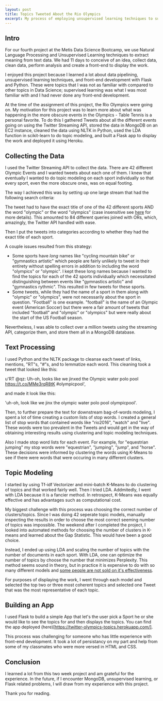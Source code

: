 ```yaml
---
layout: post
title: Topics Tweeted About the Rio Olympics
excerpt: My process of employing unsupervised learning techniques to summarize the topics tweeted about the Rio Olympics.
---
```


## Intro

For our fourth project at the Metis Data Science Bootcamp, we use Natural Language Processing and Unsupervised Learning techniques to extract meaning from text data. We had 11 days to conceive of an idea, collect data, clean data, perform analysis and create a front-end to display the work.

I enjoyed this project because I learned a lot about data pipelining, unsupervised learning techniques, and front-end development with Flask and Python. These were topics that I was not as familiar with compared to other topics in Data Science; supervised learning was what I was most familiar with and I had never done any front-end development.

At the time of the assignment of this project, the Rio Olympics were going on. My motivation for this project was to learn more about what was happening in the more obscure events in the Olympics - Table Tennis is a personal favorite. To do this I gathered Tweets about all the different events going on using the Twitter Streaming API, stored the data in MongoDB on an EC2 instance, cleaned the data using NLTK in Python, used the LDA function in scikit-learn to do topic modeling, and built a Flask app to display the work and deployed it using Heroku.

## Collecting the Data

I used the Twitter Streaming API to collect the data. There are 42 different Olympic Events and I wanted tweets about each one of them. I knew that eventually I wanted to do topic modeling on each sport individually so that every sport, even the more obscure ones, was on equal footing.

The way I achieved this was by setting up one large stream that had the following search criteria:

The tweet had to have the exact title of one of the 42 different sports AND the word "olympic" or the word "olympics" (case insensitive see [here](https://dev.twitter.com/streaming/overview/request-parameters) for more details). This amounted to 84 different queries joined with ORs, which, amazingly, the Twitter API handled with ease.

Then I put the tweets into categories according to whether they had the exact title of each sport.

A couple issues resulted from this strategy:

* Some sports have *long* names like "cycling mountain bike" or "gymnastics artistic" which people are fairly unlikely to tweet in their entirety without spelling errors in addition to including the word "olympics" or "olympic". I kept these long names because I wanted to find the topics for each of the 42 sports individually which necessitated distinguishing between events like "gymnastics artistic" and "gymnastics rythmic". This resulted in few tweets for these sports.
* Some tweets, while they had the name of a sport in them along with "olympic" or "olympics", were not necessarily about the sport in question. "Football" is one example. "football" is the name of an Olympic event (American Soccer) but there were a fair amount of tweets that included "football" and "olympic" or "olympics" but were really about the start of the US Football season.

Nevertheless, I was able to collect over a million tweets using the streaming API, categorize them, and store them all in a MongoDB database.

## Text Processing

I used Python and the NLTK package to cleanse each tweet of links, mentions, "RT"s, "#"s, and to lemmatize each word. This cleaning took a tweet that looked like this:

u'RT @qz: Uh-oh, looks like we jinxed the Olympic water polo pool https://t.co/MMe3rqR8tK #olympicpool',

and made it look like this: 

'uh-oh, look like we jinx the olympic water polo pool olympicpool'.

Then, to further prepare the text for downstream bag-of-words modeling, I spent a lot of time creating a custom lists of stop words. I created a general list of stop words that contained words like "rio2016", "watch" and "live". These words were too prevalent in the Tweets and would get in the way of obtaining interesting results using clustering and topic modeling techniques.

Also I made stop word lists for each event. For example, for "equestrian jumping" my stop words were "equestrian", "jumping", "jump", and "horse". These decisions were informed by clustering the words using K-Means to see if there were words that were occuring in many different clusters.

## Topic Modeling

I started by using Tf-idf Vectorizer and mini-batch K-Means to do clustering of topics and that worked fairly well. Then I tried LDA. Addmitedly, I went with LDA because it is a fancier method. In retrospect, K-Means was equally effective and has advantages such as computational cost.

My biggest challenge with this process was choosing the correct number of clusters/topics. Since I was doing 42 seperate topic models, manually inspecting the results in order to choose the most correct seeming number of topics was impossible. The weekend after I completed the project, I looked into automated methods for choosing the number of clusters in K-means and learned about the Gap Statistic. This would have been a good choice.

Instead, I ended up using LDA and scaling the number of topics with the number of documents in each sport. With LDA, one can optimize the number of topics by choose the number that minimizes Perplexity. This method seems sound in theory, but in practice it is expensive to do with so many different models and [some people are not sold on it's effectiveness](http://qpleple.com/perplexity-to-evaluate-topic-models/).

For purposes of displaying the work, I went through each model and selected the top two or three most coherent topics and selected one Tweet that was the most representative of each topic.

## Building an App

I used Flask to build a simple App that let's the user pick a Sport he or she would like to see the topics for and then displays the topics. You can find the app deployed (here)[https://twitter-olympics-topics.herokuapp.com/].

This process was challenging for someone who has little experience with front-end development. It took a lot of persistancy on my part and help from some of my classmates who were more versed in HTML and CSS.

## Conclusion

I learned a lot from this two week project and am grateful for the experience. In the future, if I encounter MongoDB, unsupervised learning, or Flask related problems, I will draw from my experience with this project.

Thank you for reading.




